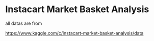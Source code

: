 # Instacart Market Basket Analysis

all datas are from 

https://www.kaggle.com/c/instacart-market-basket-analysis/data

